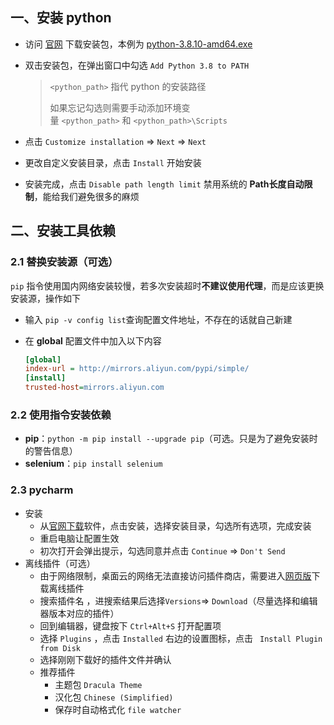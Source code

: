 ## 一、安装 python

- 访问 [官网](https://www.python.org/downloads/windows/ ) 下载安装包，本例为 [python-3.8.10-amd64.exe](https://www.python.org/ftp/python/3.8.10/python-3.8.10-amd64.exe)

- 双击安装包，在弹出窗口中勾选 `Add Python 3.8 to PATH`

    > `<python_path>` 指代 python 的安装路径
    >
    > 如果忘记勾选则需要手动添加环境变量 `<python_path>` 和 `<python_path>\Scripts`

- 点击 `Customize installation` => `Next` => `Next`

- 更改自定义安装目录，点击 `Install` 开始安装

- 安装完成，点击 `Disable path length limit` 禁用系统的 **Path长度自动限制**，能给我们避免很多的麻烦

## 二、安装工具依赖

### 2.1 替换安装源（可选）

 `pip` 指令使用国内网络安装较慢，若多次安装超时**不建议使用代理**，而是应该更换安装源，操作如下

- 输入 `pip -v config list`查询配置文件地址，不存在的话就自己新建

- 在 **global** 配置文件中加入以下内容

    ```ini
    [global]
    index-url = http://mirrors.aliyun.com/pypi/simple/
    [install]
    trusted-host=mirrors.aliyun.com
    ```

### 2.2 使用指令安装依赖

- **pip**：`python -m pip install --upgrade pip`（可选。只是为了避免安装时的警告信息）
- **selenium**：`pip install selenium`

### 2.3 pycharm

- 安装
    - 从[官网下载](https://www.jetbrains.com/pycharm/download/#section=windows)软件，点击安装，选择安装目录，勾选所有选项，完成安装
    - 重启电脑让配置生效
    - 初次打开会弹出提示，勾选同意并点击 `Continue` => `Don't Send`
- 离线插件（可选）
    - 由于网络限制，桌面云的网络无法直接访问插件商店，需要进入[网页版](https://plugins.jetbrains.com/)下载离线插件
    - 搜索插件名 ，进搜索结果后选择`Versions`=> `Download`（尽量选择和编辑器版本对应的插件）
    - 回到编辑器，键盘按下 `Ctrl+Alt+S` 打开配置项
    - 选择 `Plugins` ，点击 `Installed` 右边的设置图标，点击 ` Install Plugin from Disk`
    - 选择刚刚下载好的插件文件并确认
    - 推荐插件
        - 主题包 `Dracula Theme`
        - 汉化包 `Chinese (Simplified)`
        - 保存时自动格式化 `file watcher`

